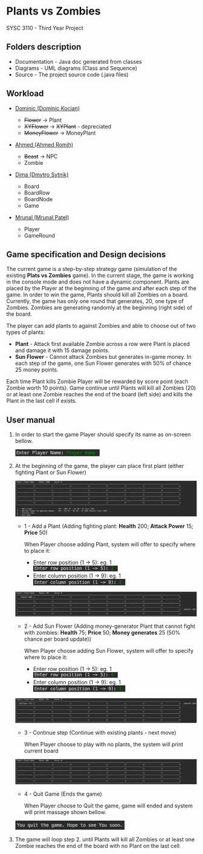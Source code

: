 # Plants vs Zombies
SYSC 3110 - Third Year Project

## Folders description
- Documentation - Java doc generated from classes
- Diagrams - UML diagrams (Class and Sequence)
- Source - The project source code (.java files)

## Workload
- [Dominic (Dominic Kocjan)](@DomK123)
    * ~~Flower~~ -> Plant  
    * ~~XYFlower~~ -> ~~XYPlant~~ - depreciated
    * ~~MoneyFlower~~ -> MoneyPlant

- [Ahmed (Ahmed Romih)](@decarbonite)
    * ~~Beast~~ -> NPC
    * Zombie

- [Dima (Dmytro Sytnik)](@vanarman)
    * Board
    * BoardRow
    * BoardNode
    * Game

- [Mrunal (Mrunal Patel)](@mrunal-patel1997)
    * Player
    * GameRound

## Game specification and Design decisions

The current game is a step-by-step strategy game (simulation of the existing **Plats vs Zombies** game). In the current stage, 
the game is working in the console mode and does not have a dynamic component.
Plants are placed by the Player at the beginning of the game and after each step of the game. In order to win the game, 
Plants should kill all Zombies on a board. Currently, the game has only one round that generates, 20, one type of Zombies. 
Zombies are generating randomly at the beginning (right side) of the board.

The player can add plants to against Zombies and able to choose out of two types of plants:   
* **Plant** - Attack first available Zombie across a row were Plant is placed and damage it with 15 damage points.
* **Sun Flower** - Cannot attack Zombies but generates in-game money. In each step of the game, one Sun Flower generates with 50% of chance 25 money points.

Each time Plant kills Zombie Player will be rewarded by score point (each Zombie worth 10 points).
Game continue until Plants will kill all Zombies (20) or at least one Zombie reaches the end of the board 
(left side) and kills the Plant in the last cell if exists.

##  User manual
1. In order to start the game Player should specify its name as on-screen bellow.

    ![New Player Image](Documentation/images/PlayersName.png)

2. At the beginning of the game, the player can place first plant (either fighting Plant or Sun Flower)
    
    ![Start game](Documentation/images/GameStart.png)
    
    * 1 - Add a Plant (Adding fighting plant: **Health** 200; **Attack Power** 15; **Price** 50)
    
        When Player choose adding Plant, system will offer to specify where to place it:
        *  Enter row position (1 -> 5): eg. 1
        ![Enter Row Position](Documentation/images/EnterRowPosition.png)
        * Enter column position (1 -> 9): eg. 1
        ![Enter Row Position](Documentation/images/EnterColumnPosition.png)        
            
    ![Board display 1](Documentation/images/BoardDisplay1.png)
        
    * 2 - Add Sun Flower (Adding money-generator Plant that cannot fight with zombies: **Health** 75; **Price** 50; **Money generates** 25 (50% chance per board update))
      
        When Player choose adding Sun Flower, system will offer to specify where to place it:
        *  Enter row position (1 -> 5): eg. 1
        ![Enter Row Position](Documentation/images/EnterRowPosition.png)
        * Enter column position (1 -> 9): eg. 1
        ![Enter Row Position](Documentation/images/EnterColumnPosition.png)
                
    ![Board display 2](Documentation/images/BoardDisplay2.png)
    
    * 3 - Continue step (Continue with existing plants - next move)
    
        When Player choose to play with no plants, the system will print current board
        
    ![Board display 3](Documentation/images/BoardDisplay3.png) 

    * 4 - Quit Game (Ends the game)
    
        When Player choose to Quit the game, game will ended and system will print massage shown bellow.
        
    ![Quit game 3](Documentation/images/QuitGame.png) 
3. The game will loop step 2. until Plants will kill all Zombies or at least one Zombie reaches the end of the board with no Plant on the last cell.
